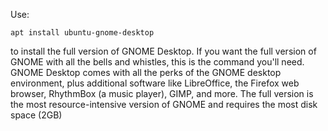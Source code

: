 Use:
```
apt install ubuntu-gnome-desktop
```
to install the full version of GNOME Desktop. 
If you want the full version of GNOME with all the bells and whistles, this is the command you'll need.
GNOME Desktop comes with all the perks of the GNOME desktop environment, plus additional software like LibreOffice, the Firefox web browser, RhythmBox (a music player), GIMP, and more.
The full version is the most resource-intensive version of GNOME and requires the most disk space (2GB)
